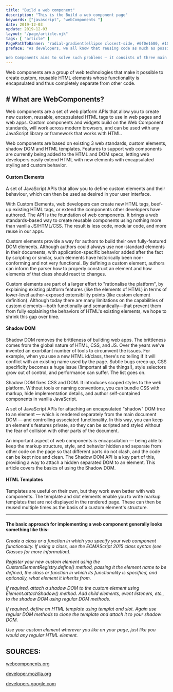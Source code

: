 ```yaml
---
title: "Build a web component"
description: "This is the Build a web component page"
keywords: ["javascript", "webComponents "]
date: 2019-12-03
update: 2019-12-03
layout: "/page/article.njk"
tags: [ "article" ]
PagePathToBanner: "radial-gradient(ellipse closest-side, #0f0e1680, #100e17), url(/_assets/media/images/abstract-4.jpg)"
preface: "As developers, we all know that reusing code as much as possible is a good idea. This has traditionally not been so easy for custom markup structures — think of the complex HTML (and associated style and script) you've sometimes had to write to render custom UI controls, and how using them multiple times can turn your page into a mess if you are not careful.

Web Components aims to solve such problems — it consists of three main technologies, which can be used together to create versatile custom elements with encapsulated functionality that can be reused wherever you like without fear of code collisions."
---
```


<!-- Excerpt Start -->
Web components are a group of web technologies that make it possible to create custom, reusable HTML elements  whose functionality is encapsulated and thus completely separate from other code.

<!-- Excerpt End -->

## # What are WebComponents? 
Web components are a set of web platform APIs that allow you to create new custom, reusable, encapsulated HTML tags to use in web pages and web apps. Custom components and widgets build on the Web Component standards, will work across modern browsers, and can be used with any JavaScript library or framework that works with HTML.

Web components are based on existing 3 web standards, custom elements, shadow DOM and HTML templates. Features to support web components are currently being added to the HTML and DOM specs, letting web developers easily extend HTML with new elements with encapsulated styling and custom behavior.

#### Custom Elements 
A set of JavaScript APIs that allow you to define custom elements and their behaviour, which can then be used as desired in your user interface.

With Custom Elements, web developers can create new HTML tags, beef-up existing HTML tags, or extend the components other developers have authored. The API is the foundation of web components. It brings a web standards-based way to create reusable components using nothing more than vanilla JS/HTML/CSS. The result is less code, modular code, and more reuse in our apps.

Custom elements provide a way for authors to build their own fully-featured DOM elements. Although authors could always use non-standard elements in their documents, with application-specific behavior added after the fact by scripting or similar, such elements have historically been non-conforming and not very functional. By defining a custom element, authors can inform the parser how to properly construct an element and how elements of that class should react to changes.

Custom elements are part of a larger effort to "rationalise the platform", by explaining existing platform features (like the elements of HTML) in terms of lower-level author-exposed extensibility points (like custom element definition). Although today there are many limitations on the capabilities of custom elements—both functionally and semantically—that prevent them from fully explaining the behaviors of HTML's existing elements, we hope to shrink this gap over time.

#### Shadow DOM 

Shadow DOM removes the brittleness of building web apps. The brittleness comes from the global nature of HTML, CSS, and JS. Over the years we've invented an exorbitant number of tools to circumvent the issues. For example, when you use a new HTML id/class, there's no telling if it will conflict with an existing name used by the page. Subtle bugs creep up, CSS specificity becomes a huge issue (!important all the things!), style selectors grow out of control, and performance can suffer. The list goes on.

Shadow DOM fixes CSS and DOM. It introduces scoped styles to the web platform. Without tools or naming conventions, you can bundle CSS with markup, hide implementation details, and author self-contained components in vanilla JavaScript.

A set of JavaScript APIs for attaching an encapsulated "shadow" DOM tree to an element — which is rendered separately from the main document DOM — and controlling associated functionality. In this way, you can keep an element's features private, so they can be scripted and styled without the fear of collision with other parts of the document.

An important aspect of web components is encapsulation — being able to keep the markup structure, style, and behavior hidden and separate from other code on the page so that different parts do not clash, and the code can be kept nice and clean. The Shadow DOM API is a key part of this, providing a way to attach a hidden separated DOM to an element. This article covers the basics of using the Shadow DOM.

#### HTML Templates
Templates are useful on their own, but they work even better with web components. 
The template and slot elements enable you to write markup templates that are not displayed in the rendered page. These can then be reused multiple times as the basis of a custom element's structure.
<hr >

#### The basic approach for implementing a web component generally looks something like this:

<em>Create a class or a function in which you specify your web component functionality. If using a class, use the ECMAScript 2015 class syntax (see Classes for more information). </em>

<em>Register your new custom element using the CustomElementRegistry.define() method, passing it the element name to be defined, the class or function in which its functionality is specified, and optionally, what element it inherits from.</em>

<em>If required, attach a shadow DOM to the custom element using Element.attachShadow() method. Add child elements, event listeners, etc., to the shadow DOM using regular DOM methods.</em>

<em>If required, define an HTML template using templat and slot. Again use regular DOM methods to clone the template and attach it to your shadow DOM.</em>

<em>Use your custom element wherever you like on your page, just like you would any regular HTML element.</em>

## SOURCES:

<a href="https://www.webcomponents.org/introduction"> webcomponents.org</a>

<a href="https://developer.mozilla.org/en-US/docs/Web/Web_Components"> developer.mozilla.org</a>

<a href="https://developers.google.com/web/fundamentals/web-components"> developers.google.com</a>








